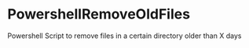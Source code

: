 # PowershellRemoveOldFiles
Powershell Script to remove files in a certain directory older than X days
